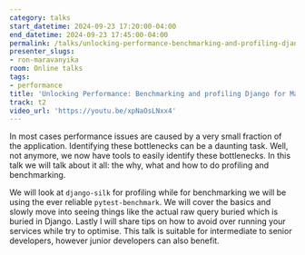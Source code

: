 ```yaml
---
category: talks
start_datetime: 2024-09-23 17:20:00-04:00
end_datetime: 2024-09-23 17:45:00-04:00
permalink: /talks/unlocking-performance-benchmarking-and-profiling-django-for-maximum-efficiency/
presenter_slugs:
- ron-maravanyika
room: Online talks
tags:
- performance
title: 'Unlocking Performance: Benchmarking and profiling Django for Maximum Efficiency'
track: t2
video_url: 'https://youtu.be/xpNaOsLNxx4'
---
```


In most cases performance issues are caused by a very small fraction of the application.  Identifying these bottlenecks can be a daunting task. Well, not anymore, we now have tools to easily identify these bottlenecks. In this talk we will talk about it all: the why, what and how to do profiling and benchmarking.

We will look at `django-silk` for profiling while for benchmarking we will be using the ever reliable `pytest-benchmark`. We will cover the basics and slowly move into seeing things like the actual raw query buried which is buried in Django. Lastly l will share tips on how to avoid over running your services while try to optimise. This talk is suitable for intermediate to senior developers, however junior developers can also benefit.
